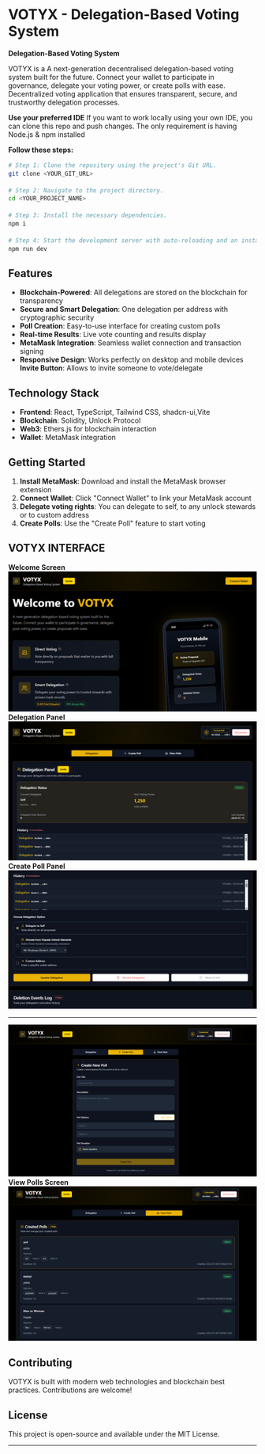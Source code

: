 # VOTYX - Delegation-Based Voting System

**Delegation-Based Voting System**

VOTYX is a A next-generation decentralised delegation-based voting system built for the future. Connect your wallet to participate in governance, delegate your voting power, or create polls with ease. Decentralized voting application that ensures transparent, secure, and trustworthy delegation processes.

**Use your preferred IDE**
If you want to work locally using your own IDE, you can clone this repo and push changes.
The only requirement is having Node.js & npm installed 

**Follow these steps:**
```sh
# Step 1: Clone the repository using the project's Git URL.
git clone <YOUR_GIT_URL>

# Step 2: Navigate to the project directory.
cd <YOUR_PROJECT_NAME>

# Step 3: Install the necessary dependencies.
npm i

# Step 4: Start the development server with auto-reloading and an instant preview.
npm run dev
```
## Features

- **Blockchain-Powered**: All delegations are stored on the blockchain for transparency
- **Secure and Smart Delegation**: One delegation per address with cryptographic security
- **Poll Creation**: Easy-to-use interface for creating custom polls
- **Real-time Results**: Live vote counting and results display
- **MetaMask Integration**: Seamless wallet connection and transaction signing
- **Responsive Design**: Works perfectly on desktop and mobile devices
  **Invite Button**: Allows to invite someone to vote/delegate


## Technology Stack

- **Frontend**: React, TypeScript, Tailwind CSS, shadcn-ui,Vite
- **Blockchain**: Solidity, Unlock Protocol
- **Web3**: Ethers.js for blockchain interaction
- **Wallet**: MetaMask integration

## Getting Started

1. **Install MetaMask**: Download and install the MetaMask browser extension
2. **Connect Wallet**: Click "Connect Wallet" to link your MetaMask account
3. **Delegate voting rights**: You can delegate to self, to any unlock stewards or to custom address                                   
4. **Create Polls**: Use the "Create Poll" feature to start voting


## VOTYX INTERFACE

**Welcome Screen**
![Screenshot](./public/Screens/SCREEN%201.png)
**Delegation Panel**
![Screenshot](./public/Screens/SCREEN%202.png)
**Create Poll Panel**
![Screenshot](./public/Screens/SCREEN%203.png)
****
![Screenshot](./public/Screens/SCREEN%204.png)
**View Polls Screen**
![Screenshot](./public/Screens/SCREEN%205.png)



## Contributing

VOTYX is built with modern web technologies and blockchain best practices. Contributions are welcome!

## License

This project is open-source and available under the MIT License.

---

